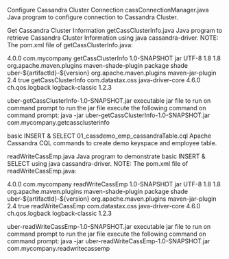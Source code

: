Configure Cassandra Cluster Connection
cassConnectionManager.java Java program to configure connection to Cassandra Cluster.

Get Cassandra Cluster Information
getCassClusterInfo.java Java program to retrieve Cassandra Cluster Information using java cassandra-driver.
NOTE: The pom.xml file of getCassClusterInfo.java:

<?xml version="1.0" encoding="UTF-8"?>
<project xmlns="http://maven.apache.org/POM/4.0.0" xmlns:xsi="http://www.w3.org/2001/XMLSchema-instance" xsi:schemaLocation="http://maven.apache.org/POM/4.0.0 http://maven.apache.org/xsd/maven-4.0.0.xsd">
    <modelVersion>4.0.0</modelVersion>
    <groupId>com.mycompany</groupId>
    <artifactId>getCassClusterInfo</artifactId>
    <version>1.0-SNAPSHOT</version>
    <packaging>jar</packaging>
    <properties>
        <project.build.sourceEncoding>UTF-8</project.build.sourceEncoding>
        <maven.compiler.source>1.8</maven.compiler.source>
        <maven.compiler.target>1.8</maven.compiler.target>
    </properties>
    <build>
		<plugins>
			<plugin>
				<groupId>org.apache.maven.plugins</groupId>
				<artifactId>maven-shade-plugin</artifactId>
				<executions>
					<execution>
						<phase>package</phase>
						<goals>
							<goal>shade</goal>
						</goals>
					</execution>
				</executions>
				<configuration>
					<finalName>uber-${artifactId}-${version}</finalName>
				</configuration>
			</plugin>
                        <plugin>
            <groupId>org.apache.maven.plugins</groupId>
            <artifactId>maven-jar-plugin</artifactId>
            <version>2.4</version>
            <configuration>
                <archive>
                    <index>true</index>
                    <manifest>
                        <mainClass>getCassClusterInfo</mainClass>
                    </manifest>
                </archive>
            </configuration>
        </plugin>
		</plugins>
	</build>
    <dependencies>
        <dependency>
            <groupId>com.datastax.oss</groupId>
            <artifactId>java-driver-core</artifactId>
            <version>4.6.0</version>
        </dependency>
        <dependency>
            <groupId>ch.qos.logback</groupId>
            <artifactId>logback-classic</artifactId>
            <version>1.2.3</version>
        </dependency>
    </dependencies>
</project>

uber-getCassClusterInfo-1.0-SNAPSHOT.jar 
executable jar file to run on command prompt
to run the jar file execute the following command on command prompt:
java -jar uber-getCassClusterInfo-1.0-SNAPSHOT.jar com.mycompany.getcassclusterinfo

basic INSERT & SELECT
01_cassdemo_emp_cassandraTable.cql Apache Cassandra CQL commands to create demo keyspace and employee table.

readWriteCassEmp.java Java program to demonstrate basic INSERT & SELECT using java cassandra-driver.
NOTE: The pom.xml file of readWriteCassEmp.java:

<?xml version="1.0" encoding="UTF-8"?>
<project xmlns="http://maven.apache.org/POM/4.0.0" xmlns:xsi="http://www.w3.org/2001/XMLSchema-instance" xsi:schemaLocation="http://maven.apache.org/POM/4.0.0 http://maven.apache.org/xsd/maven-4.0.0.xsd">
    <modelVersion>4.0.0</modelVersion>
    <groupId>com.mycompany</groupId>
    <artifactId>readWriteCassEmp</artifactId>
    <version>1.0-SNAPSHOT</version>
    <packaging>jar</packaging>
    <properties>
        <project.build.sourceEncoding>UTF-8</project.build.sourceEncoding>
        <maven.compiler.source>1.8</maven.compiler.source>
        <maven.compiler.target>1.8</maven.compiler.target>
    </properties>
    <build>
		<plugins>
			<plugin>
				<groupId>org.apache.maven.plugins</groupId>
				<artifactId>maven-shade-plugin</artifactId>
				<executions>
					<execution>
						<phase>package</phase>
						<goals>
							<goal>shade</goal>
						</goals>
					</execution>
				</executions>
				<configuration>
					<finalName>uber-${artifactId}-${version}</finalName>
				</configuration>
			</plugin>
                        <plugin>
            <groupId>org.apache.maven.plugins</groupId>
            <artifactId>maven-jar-plugin</artifactId>
            <version>2.4</version>
            <configuration>
                <archive>
                    <index>true</index>
                    <manifest>
                        <mainClass>readWriteCassEmp</mainClass>
                    </manifest>
                </archive>
            </configuration>
        </plugin>
		</plugins>
	</build>
    <dependencies>
        <dependency>
            <groupId>com.datastax.oss</groupId>
            <artifactId>java-driver-core</artifactId>
            <version>4.6.0</version>
        </dependency>
        <dependency>
            <groupId>ch.qos.logback</groupId>
            <artifactId>logback-classic</artifactId>
            <version>1.2.3</version>
        </dependency>
    </dependencies>
</project>

uber-readWriteCassEmp-1.0-SNAPSHOT.jar
executable jar file to run on command prompt
to run the jar file execute the following command on command prompt:
java -jar uber-readWriteCassEmp-1.0-SNAPSHOT.jar com.mycompany.readwritecassemp
